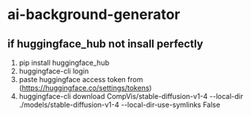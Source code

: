 # ai-background-generator

## if huggingface_hub not insall perfectly 
   1. pip install huggingface_hub
   2.  huggingface-cli login      
   3. paste huggingface access token from (https://huggingface.co/settings/tokens)
   4. huggingface-cli download CompVis/stable-diffusion-v1-4 --local-dir ./models/stable-diffusion-v1-4 --local-dir-use-symlinks False